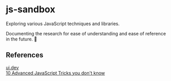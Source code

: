 # js-sandbox

Exploring various JavaScript techniques and libraries.

Documenting the research for ease of understanding and ease of reference in the future. 🚀


## References

[ui.dev](https://ui.dev/c/redux)\
[10 Advanced JavaScript Tricks you don't know](https://medium.com/@bjprajapati381/10-advanced-javascript-tricks-you-dont-know-f1929e40703d)
